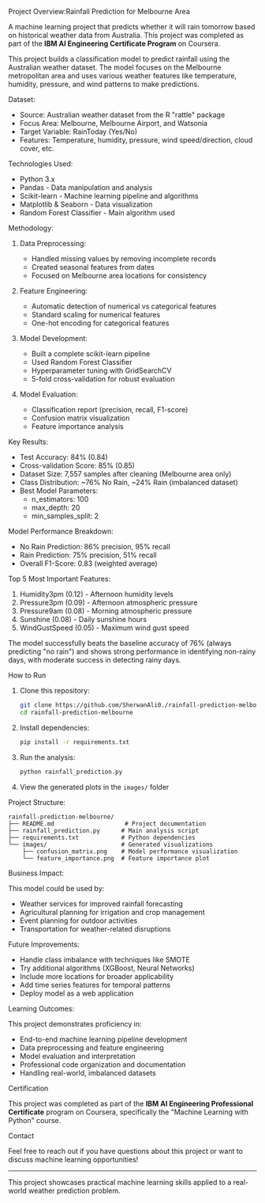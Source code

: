  Project Overview:Rainfall Prediction for Melbourne Area

A machine learning project that predicts whether it will rain tomorrow based on historical weather data from Australia. This project was completed as part of the **IBM AI Engineering Certificate Program** on Coursera.


This project builds a classification model to predict rainfall using the Australian weather dataset. The model focuses on the Melbourne metropolitan area and uses various weather features like temperature, humidity, pressure, and wind patterns to make predictions.

 Dataset:

- Source: Australian weather dataset from the R "rattle" package
- Focus Area: Melbourne, Melbourne Airport, and Watsonia
- Target Variable: RainToday (Yes/No)
- Features: Temperature, humidity, pressure, wind speed/direction, cloud cover, etc.

Technologies Used:

- Python 3.x
- Pandas - Data manipulation and analysis
- Scikit-learn - Machine learning pipeline and algorithms
- Matplotlib & Seaborn - Data visualization
- Random Forest Classifier - Main algorithm used

Methodology:

1. Data Preprocessing:
   - Handled missing values by removing incomplete records
   - Created seasonal features from dates
   - Focused on Melbourne area locations for consistency

2. Feature Engineering:
   - Automatic detection of numerical vs categorical features
   - Standard scaling for numerical features
   - One-hot encoding for categorical features

3. Model Development:
   - Built a complete scikit-learn pipeline
   - Used Random Forest Classifier
   - Hyperparameter tuning with GridSearchCV
   - 5-fold cross-validation for robust evaluation

4. Model Evaluation:
   - Classification report (precision, recall, F1-score)
   - Confusion matrix visualization
   - Feature importance analysis

 Key Results:

- Test Accuracy: 84% (0.84)
- Cross-validation Score: 85% (0.85)
- Dataset Size: 7,557 samples after cleaning (Melbourne area only)
- Class Distribution: ~76% No Rain, ~24% Rain (imbalanced dataset)
- Best Model Parameters: 
  - n_estimators: 100
  - max_depth: 20
  - min_samples_split: 2

Model Performance Breakdown:
- No Rain Prediction: 86% precision, 95% recall
- Rain Prediction: 75% precision, 51% recall
- Overall F1-Score: 0.83 (weighted average)

Top 5 Most Important Features:
1. Humidity3pm (0.12) - Afternoon humidity levels
2. Pressure3pm (0.09) - Afternoon atmospheric pressure  
3. Pressure9am (0.08) - Morning atmospheric pressure
4. Sunshine (0.08) - Daily sunshine hours
5. WindGustSpeed (0.05) - Maximum wind gust speed

The model successfully beats the baseline accuracy of 76% (always predicting "no rain") and shows strong performance in identifying non-rainy days, with moderate success in detecting rainy days.

How to Run

1. Clone this repository:
   ```bash
   git clone https://github.com/SherwanAli0./rainfall-prediction-melbourne.git
   cd rainfall-prediction-melbourne
   ```

2. Install dependencies:
   ```bash
   pip install -r requirements.txt
   ```

3. Run the analysis:
   ```bash
   python rainfall_prediction.py
   ```

4. View the generated plots in the `images/` folder

 Project Structure:

```
rainfall-prediction-melbourne/
├── README.md                    # Project documentation
├── rainfall_prediction.py      # Main analysis script
├── requirements.txt            # Python dependencies
└── images/                     # Generated visualizations
    ├── confusion_matrix.png    # Model performance visualization
    └── feature_importance.png  # Feature importance plot
```

Business Impact:

This model could be used by:
- Weather services for improved rainfall forecasting
- Agricultural planning for irrigation and crop management
- Event planning for outdoor activities
- Transportation for weather-related disruptions

 Future Improvements:

-  Handle class imbalance with techniques like SMOTE
-  Try additional algorithms (XGBoost, Neural Networks)
-  Include more locations for broader applicability
-  Add time series features for temporal patterns
-  Deploy model as a web application

 Learning Outcomes:

This project demonstrates proficiency in:
- End-to-end machine learning pipeline development
- Data preprocessing and feature engineering
- Model evaluation and interpretation
- Professional code organization and documentation
- Handling real-world, imbalanced datasets

Certification

This project was completed as part of the **IBM AI Engineering Professional Certificate** program on Coursera, specifically the "Machine Learning with Python" course.

Contact

Feel free to reach out if you have questions about this project or want to discuss machine learning opportunities!

---

This project showcases practical machine learning skills applied to a real-world weather prediction problem.
